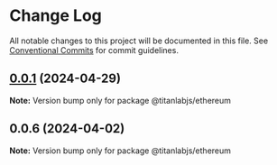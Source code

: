 # Change Log

All notable changes to this project will be documented in this file.
See [Conventional Commits](https://conventionalcommits.org) for commit guidelines.

## [0.0.1](https://github.com/hyperweb-io/titanlabjs/compare/@titanlabjs/ethereum@0.0.6...@titanlabjs/ethereum@0.0.1) (2024-04-29)

**Note:** Version bump only for package @titanlabjs/ethereum

## 0.0.6 (2024-04-02)

**Note:** Version bump only for package @titanlabjs/ethereum
